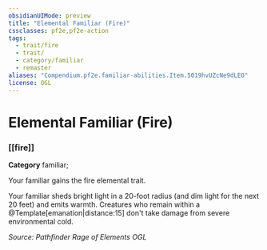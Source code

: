 ```yaml
---
obsidianUIMode: preview
title: "Elemental Familiar (Fire)"
cssclasses: pf2e,pf2e-action
tags:
  - trait/fire
  - trait/
  - category/familiar
  - remaster
aliases: "Compendium.pf2e.familiar-abilities.Item.5019hvUZcNe9dLEO"
license: OGL
---
```

# Elemental Familiar (Fire)

### [[fire]]

**Category** familiar; 




Your familiar gains the fire elemental trait.

Your familiar sheds bright light in a 20-foot radius (and dim light for the next 20 feet) and emits warmth. Creatures who remain within a @Template\[emanation|distance:15\] don't take damage from severe environmental cold.

*Source: Pathfinder Rage of Elements*
*OGL*
